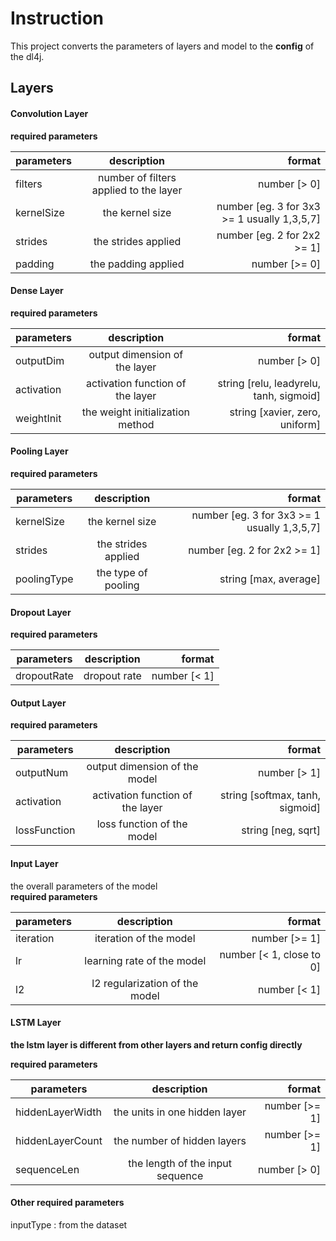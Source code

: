 # Instruction
This project converts the parameters of layers and model to the **config** of the dl4j.

## Layers

#### Convolution Layer
**required parameters**   

| parameters | description | format |  
| ---------- | :-------: | ----: |  
| filters    | number of filters applied to the layer | number [> 0] |  
| kernelSize | the kernel size  | number [eg. 3 for 3x3 >= 1 usually 1,3,5,7]|  
| strides | the strides applied  | number [eg. 2 for 2x2 >= 1] |  
| padding |  the padding applied  | number [>= 0] |

#### Dense Layer
**required parameters**   

| parameters | description | format |  
| ---------- | :-------: | ----: |  
| outputDim  | output dimension of the layer | number [> 0] |  
| activation | activation function of the layer  | string [relu, leadyrelu, tanh, sigmoid]|  
| weightInit | the weight initialization method  |string [xavier, zero, uniform] |  

#### Pooling Layer
**required parameters**   

| parameters | description | format |  
| ---------- | :-------: | ----: |  
| kernelSize | the kernel size  | number [eg. 3 for 3x3 >= 1 usually 1,3,5,7]|  
| strides | the strides applied  | number [eg. 2 for 2x2 >= 1] |  
| poolingType | the type of pooling | string [max, average]

#### Dropout Layer
**required parameters**   

| parameters | description | format |  
| ---------- | :-------: | ----: |  
| dropoutRate | dropout rate | number [< 1]|  

#### Output Layer
**required parameters**   

| parameters | description | format |  
| ---------- | :-------: | ----: |  
| outputNum | output dimension of the model | number [> 1]|
| activation | activation function of the layer | string [softmax, tanh, sigmoid] |
| lossFunction | loss function of the model | string [neg, sqrt]|

#### Input Layer
the overall parameters of the model  
**required parameters**   

| parameters | description | format |  
| ---------- | :-------: | ----: |  
| iteration | iteration of the model | number [>= 1]|
| lr | learning rate of the model | number [< 1, close to 0] |
| l2 | l2 regularization of the model | number [< 1]|

#### LSTM Layer

**the lstm layer is different from other layers and return config directly**  
    
**required parameters**   

| parameters | description | format |  
| ---------- | :-------: | ----: |  
| hiddenLayerWidth | the units in one hidden layer | number [>= 1] |
| hiddenLayerCount | the number of hidden layers | number [>= 1] |
| sequenceLen | the length of the input sequence | number [> 0] |


#### Other required parameters

inputType : from the dataset